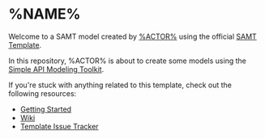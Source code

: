 # %NAME%

Welcome to a SAMT model created by [%ACTOR%](https://github.com/%ACTOR%) using the official [SAMT Template](https://github.com/samtkit/template).

In this repository, %ACTOR% is about to create some models using the [Simple API Modeling Toolkit](https://github.com/samtkit/core).

If you're stuck with anything related to this template, check out the following resources:

- [Getting Started](https://github.com/samtkit/core/wiki/Getting-Started)
- [Wiki](https://github.com/samtkit/core/wiki)
- [Template Issue Tracker](https://github.com/samtkit/template/issues)
